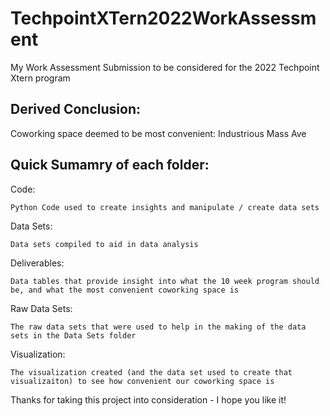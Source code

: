 # TechpointXTern2022WorkAssessment
My Work Assessment Submission to be considered for the 2022 Techpoint Xtern program

## Derived Conclusion:

Coworking space deemed to be most convenient: Industrious Mass Ave

## Quick Sumamry of each folder:

  Code:
    
    Python Code used to create insights and manipulate / create data sets
    
  Data Sets:
    
    Data sets compiled to aid in data analysis
    
  Deliverables:
  
    Data tables that provide insight into what the 10 week program should be, and what the most convenient coworking space is
  
  Raw Data Sets:
  
    The raw data sets that were used to help in the making of the data sets in the Data Sets folder
    
  Visualization:
  
    The visualization created (and the data set used to create that visualizaiton) to see how convenient our coworking space is
    
    
Thanks for taking this project into consideration - I hope you like it!
